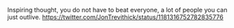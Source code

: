 Inspiring thought, you do not have to beat everyone, a lot of people you can just outlive. https://twitter.com/JonTrevithick/status/1181316752782835776